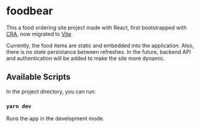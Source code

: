 # foodbear

This a food ordering site project made with React, first bootstrapped with [CRA](https://create-react-app.dev/), now migrated to [Vite](https://vitejs.dev/).

Currently, the food items are static and embedded into the application. Also, there is no state persistance between refreshes. In the future, backend API and authentication will be added to make the site more dynamic.

## Available Scripts

In the project directory, you can run:

### `yarn dev`

Runs the app in the development mode.
